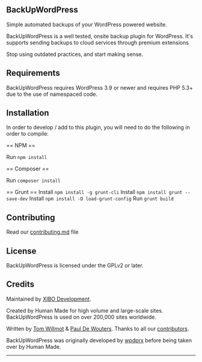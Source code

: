 ## BackUpWordPress
Simple automated backups of your WordPress powered website.

BackUpWordPress is a well tested, onsite backup plugin for WordPress. It's supports sending backups to cloud services through premium extensions

Stop using outdated practices, and start making sense.

## Requirements
BackUpWordPress requires WordPress 3.9 or newer and requires PHP 5.3+ due to the use of namespaced code.

## Installation
In order to develop / add to this plugin, you will need to do the following in order to compile:

== NPM ==

Run `npm install`

== Composer ==

Run `composer install`

== Grunt ==
Install `npm install -g grunt-cli`
Install `npm install grunt --save-dev`
Install `npm install -D load-grunt-config`
Run `grunt build`

## Contributing
Read our [contributing.md](https://github.com/xibodevelopment/backupwordpress/blob/master/CONTRIBUTING.md) file


## License
BackUpWordPress is licensed under the GPLv2 or later.

## Credits
Maintained by [XIBO Development](https://github.com/xibodevelopment).

Created by Human Made for high volume and large-scale sites. BackUpWordPress is used on over 200,000 sites worldwide.

Written by [Tom Willmot](https://github.com/willmot) & [Paul De Wouters](https://github.com/pdwouters). Thanks to all our [contributors](https://github.com/xibodevelopment/backupwordpress/graphs/contributors).

BackUpWordPress was originally developed by [wpdprx](http://profiles.wordpress.org/users/wpdprx/) before being taken over by Human Made.

---